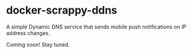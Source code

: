 # docker-scrappy-ddns
A simple Dynamic DNS service that sends mobile push notifications on IP address changes.

Coming soon! Stay tuned.
